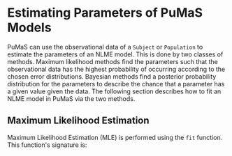 # Estimating Parameters of PuMaS Models

PuMaS can use the observational data of a `Subject` or `Population` to estimate
the parameters of an NLME model. This is done by two classes of methods.
Maximum likelihood methods find the parameters such that the observational
data has the highest probability of occurring according to the chosen error
distributions. Bayesian methods find a posterior probability distribution for
the parameters to describe the chance that a parameter has a given value given
the data. The following section describes how to fit an NLME model in PuMaS
via the two methods.

## Maximum Likelihood Estimation

Maximum Likelihood Estimation (MLE) is performed using the `fit` function. This
function's signature is:

```julia
```
